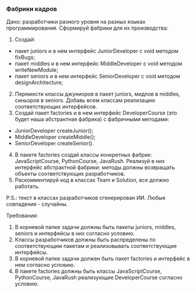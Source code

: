
### Фабрики кадров

Дано: разработчики разного уровня на разных языках программирования.
Сформируй фабрики для их производства:
1. Создай:
- пакет juniors и в нем интерфейс JuniorDeveloper с void методом fixBugs;
- пакет middles и в нем интерфейс MiddleDeveloper с void методом writeNewModule;
- пакет seniors и в нем интерфейс SeniorDeveloper с void методом designArchitecture;
2. Перемести классы джуниоров в пакет juniors, мидлов в middles, синьоров в seniors.
Добавь всем классам реализацию соответствующих интерфейсов.
3. Создай пакет factories и в нем интерфейс DeveloperCourse (это будет наша абстрактная фабрика) с фабричными методами:
- JuniorDeveloper createJunior();
- MiddleDeveloper createMiddle();
- SeniorDeveloper createSenior().
4. В пакете factories создай классы конкретных фабрик: JavaScriptCourse, PythonCourse, JavaRush.
Реализуй в них интерфейс абстрактной фабрики: методы должны возвращать объекты соответствующих разработчиков.
5. Раскомментируй код в классах Team и Solution, все должно работать.

P.S.: текст в классах разработчиков сгенерирован ИИ. Любые совпадения - случайны.


Требования:
1.	В корневой папке задачи должны быть пакеты juniors, middles, seniors и интерфейсы в них согласно условию.
2.	Классы разработчиков должны быть распределены по соответствующим пакетам и реализовывать соответствующие интерфейсы.
3.	В корневой папке задачи должен быть пакет factories и интерфейс в нем согласно условию.
4.	В пакете factories должны быть классы JavaScriptCourse, PythonCourse, JavaRush реализующие DeveloperCourse согласно условию.


